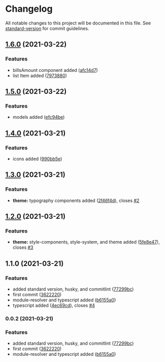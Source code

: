 # Changelog

All notable changes to this project will be documented in this file. See [standard-version](https://github.com/conventional-changelog/standard-version) for commit guidelines.

## [1.6.0](https://github.com/andradeB/banQi/compare/v1.5.0...v1.6.0) (2021-03-22)


### Features

* billsAmount component added ([afc14d7](https://github.com/andradeB/banQi/commit/afc14d74bbe96aa33723ac70952202297449684e))
* list Item added ([7973880](https://github.com/andradeB/banQi/commit/797388066e6614d1423fb2745428f5773d36375e))

## [1.5.0](https://github.com/andradeB/banQi/compare/v1.4.0...v1.5.0) (2021-03-22)


### Features

* models added ([efc94be](https://github.com/andradeB/banQi/commit/efc94be9fe1f4e54fda47e8243d6fb5331187d2d))

## [1.4.0](https://github.com/andradeB/banQi/compare/v1.3.0...v1.4.0) (2021-03-21)


### Features

* icons added ([990bb5e](https://github.com/andradeB/banQi/commit/990bb5e3a2399850b13735e741016485b3b7d97f))

## [1.3.0](https://github.com/andradeB/banQi/compare/v1.2.0...v1.3.0) (2021-03-21)


### Features

* **theme:** typography components added ([2f46f4d](https://github.com/andradeB/banQi/commit/2f46f4d64091b733f02b6f6c0a2a1ec24cadde9e)), closes [#2](https://github.com/andradeB/banQi/issues/2)

## [1.2.0](https://github.com/andradeB/banQi/compare/v1.1.0...v1.2.0) (2021-03-21)


### Features

* **theme:** style-components, style-system, and theme added ([5fe8e47](https://github.com/andradeB/banQi/commit/5fe8e47901ec8c8b334fc240c33785cd214e73f0)), closes [#3](https://github.com/andradeB/banQi/issues/3)

## 1.1.0 (2021-03-21)


### Features

* added standard version, husky, and commitlint ([77299bc](https://github.com/andradeB/banQi/commit/77299bc9764770f2f9fe306879d5f2345f99be22))
* first commit ([3622220](https://github.com/andradeB/banQi/commit/3622220eef0e091d764ab29a5c1fe31813a843cd))
* module-resolver and typescript added ([b6155a0](https://github.com/andradeB/banQi/commit/b6155a0667d5ed0c3801e1fa35e5c761eda068d5))
* typescript added ([4ec69cd](https://github.com/andradeB/banQi/commit/4ec69cdd1f3680da72b109f67bf24a791066e39e)), closes [#4](https://github.com/andradeB/banQi/issues/4)

### 0.0.2 (2021-03-21)


### Features

* added standard version, husky, and commitlint ([77299bc](https://github.com/andradeB/banQi/commit/77299bc9764770f2f9fe306879d5f2345f99be22))
* first commit ([3622220](https://github.com/andradeB/banQi/commit/3622220eef0e091d764ab29a5c1fe31813a843cd))
* module-resolver and typescript added ([b6155a0](https://github.com/andradeB/banQi/commit/b6155a0667d5ed0c3801e1fa35e5c761eda068d5))
